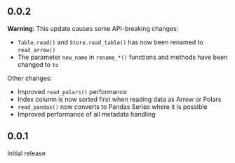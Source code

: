 0.0.2
-----

**Warning**: This update causes some API-breaking changes:
* `Table.read()` and `Store.read_table()` has now been renamed to `read_arrow()`
* The parameter `new_name` in `rename_*()` functions and methods have been changed to `to`

Other changes:
* Improved `read_polars()` performance
* Index column is now sorted first when reading data as Arrow or Polars
* `read_pandas()` now converts to Pandas Series where it is possible
* Improved performance of all metadata handling

0.0.1
-----

Initial release